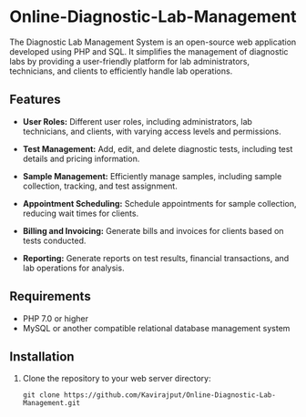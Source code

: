 # Online-Diagnostic-Lab-Management


The Diagnostic Lab Management System is an open-source web application developed using PHP and SQL. It simplifies the management of diagnostic labs by providing a user-friendly platform for lab administrators, technicians, and clients to efficiently handle lab operations.

## Features

- **User Roles:** Different user roles, including administrators, lab technicians, and clients, with varying access levels and permissions.

- **Test Management:** Add, edit, and delete diagnostic tests, including test details and pricing information.

- **Sample Management:** Efficiently manage samples, including sample collection, tracking, and test assignment.

- **Appointment Scheduling:** Schedule appointments for sample collection, reducing wait times for clients.

- **Billing and Invoicing:** Generate bills and invoices for clients based on tests conducted.

- **Reporting:** Generate reports on test results, financial transactions, and lab operations for analysis.

## Requirements

- PHP 7.0 or higher
- MySQL or another compatible relational database management system

## Installation

1. Clone the repository to your web server directory:

   ```shell
   git clone https://github.com/Kavirajput/Online-Diagnostic-Lab-Management.git
